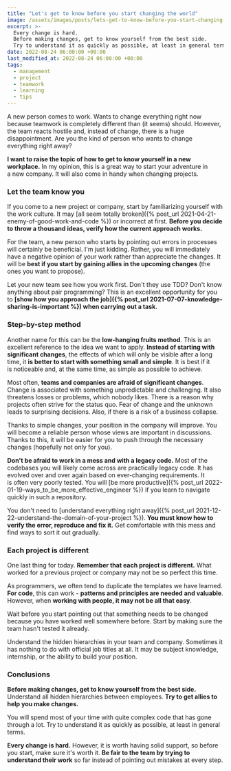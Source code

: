 ```yaml
---
title: "Let's get to know before you start changing the world"
image: /assets/images/posts/lets-get-to-know-before-you-start-changing-the-world.png
excerpt: >-
  Every change is hard.
  Before making changes, get to know yourself from the best side.
  Try to understand it as quickly as possible, at least in general terms.
date: 2022-08-24 06:00:00 +00:00
last_modified_at: 2022-08-24 06:00:00 +00:00
tags:
  - management
  - project
  - teamwork
  - learning
  - tips
---
```


  A new person comes to work.
  Wants to change everything right now because teamwork is completely different than (it seems) should.
  However, the team reacts hostile and, instead of change, there is a huge disappointment.
  Are you the kind of person who wants to change everything right away?

  **I want to raise the topic of how to get to know yourself in a new workplace.**
  In my opinion, this is a great way to start your adventure in a new company.
  It will also come in handy when changing projects.

### Let the team know you

  If you come to a new project or company, start by familiarizing yourself with the work culture.
  It may [all seem totally broken]({% post_url 2021-04-21-enemy-of-good-work-and-code %}) or incorrect at first.
  **Before you decide to throw a thousand ideas, verify how the current approach works.**

  For the team, a new person who starts by pointing out errors in processes will certainly be beneficial.
  I'm just kidding.
  Rather, you will immediately have a negative opinion of your work rather than appreciate the changes.
  It will be **best if you start by gaining allies in the upcoming changes** (the ones you want to propose).

  Let your new team see how you work first.
  Don't they use TDD?
  Don't know anything about pair programming?
  This is an excellent opportunity for you to **[show how you approach the job]({% post_url 2021-07-07-knowledge-sharing-is-important %}) when carrying out a task**.

### Step-by-step method

  Another name for this can be the **low-hanging fruits method**.
  This is an excellent reference to the idea we want to apply.
  **Instead of starting with significant changes**, the effects of which will only be visible after a long time, it **is better to start with something small and simple**.
  It is best if it is noticeable and, at the same time, as simple as possible to achieve.

  Most often, **teams and companies are afraid of significant changes**.
  Change is associated with something unpredictable and challenging.
  It also threatens losses or problems, which nobody likes.
  There is a reason why projects often strive for the status quo.
  Fear of change and the unknown leads to surprising decisions.
  Also, if there is a risk of a business collapse.

  Thanks to simple changes, your position in the company will improve.
  You will become a reliable person whose views are important in discussions.
  Thanks to this, it will be easier for you to push through the necessary changes (hopefully not only for you).

  **Don't be afraid to work in a mess and with a legacy code.**
  Most of the codebases you will likely come across are practically legacy code.
  It has evolved over and over again based on ever-changing requirements.
  It is often very poorly tested.
  You will [be more productive]({% post_url 2022-01-19-ways_to_be_more_effective_engineer %}) if you learn to navigate quickly in such a repository.

  You don't need to [understand everything right away]({% post_url 2021-12-22-understand-the-domain-of-your-project %}).
  **You must know how to verify the error, reproduce and fix it.**
  Get comfortable with this mess and find ways to sort it out gradually.

### Each project is different

  One last thing for today.
  **Remember that each project is different.**
  What worked for a previous project or company may not be so perfect this time.

  As programmers, we often tend to duplicate the templates we have learned.
  **For code**, this can work - **patterns and principles are needed and valuable**.
  However, when **working with people, it may not be all that easy**.

  Wait before you start pointing out that something needs to be changed because you have worked well somewhere before.
  Start by making sure the team hasn't tested it already.

  Understand the hidden hierarchies in your team and company.
  Sometimes it has nothing to do with official job titles at all.
  It may be subject knowledge, internship, or the ability to build your position.

### Conclusions

  **Before making changes, get to know yourself from the best side.**
  Understand all hidden hierarchies between employees.
  **Try to get allies to help you make changes.**

  You will spend most of your time with quite complex code that has gone through a lot.
  Try to understand it as quickly as possible, at least in general terms.

  **Every change is hard.**
  However, it is worth having solid support, so before you start, make sure it's worth it.
  **Be fair to the team by trying to understand their work** so far instead of pointing out mistakes at every step.

